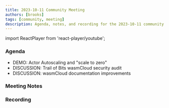 ```yaml
---
title: 2023-10-11 Community Meeting
authors: [brooks]
tags: [community, meeting]
description: Agenda, notes, and recording for the 2023-10-11 community meeting
---
```


import ReactPlayer from 'react-player/youtube';

### Agenda

- DEMO: Actor Autoscaling and "scale to zero"
- DISCUSSION: Trail of Bits wasmCloud security audit
- DISCUSSION: wasmCloud documentation improvements

<!--truncate-->

### Meeting Notes

### Recording

<ReactPlayer url='https://www.youtube.com/watch?v=gz4zNzXoFRM' controls />
